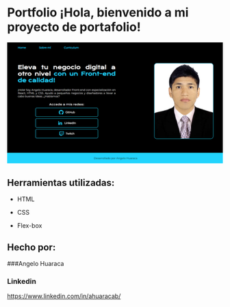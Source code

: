 # Portfolio ¡Hola, bienvenido a mi proyecto de portafolio!

![imagen](assets/portafolio.png)

## Herramientas utilizadas:

- HTML

- CSS

- Flex-box

## Hecho por:

###Angelo Huaraca

### Linkedin

<a href="https://www.linkedin.com/in/ahuaracab/" target="_blank">https://www.linkedin.com/in/ahuaracab/</a>
